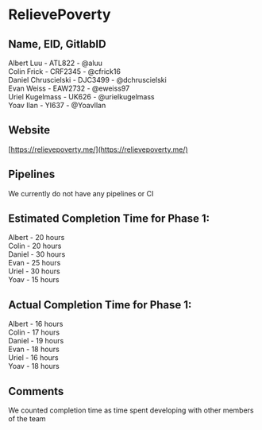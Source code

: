 # RelievePoverty

## Name, EID, GitlabID
Albert Luu - ATL822 - @aluu  
Colin Frick - CRF2345 - @cfrick16  
Daniel Chruscielski - DJC3499 - @dchruscielski  
Evan Weiss - EAW2732 - @eweiss97  
Uriel Kugelmass - UK626 - @urielkugelmass  
Yoav Ilan - YI637 - @YoavIlan  

## Website
[https://relievepoverty.me/](https://relievepoverty.me/)

## Pipelines
We currently do not have any pipelines or CI

## Estimated Completion Time for Phase 1:
Albert - 20 hours  
Colin - 20 hours  
Daniel - 30 hours  
Evan - 25 hours  
Uriel - 30 hours  
Yoav - 15 hours  

## Actual Completion Time for Phase 1:
Albert - 16 hours  
Colin - 17 hours  
Daniel - 19 hours  
Evan - 18 hours  
Uriel - 16 hours  
Yoav - 18 hours  

## Comments
We counted completion time as time spent developing with other members of the team